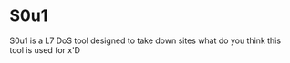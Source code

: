 # S0u1
S0u1 is a L7 DoS tool designed to take down sites what do you think this tool is used for x'D
